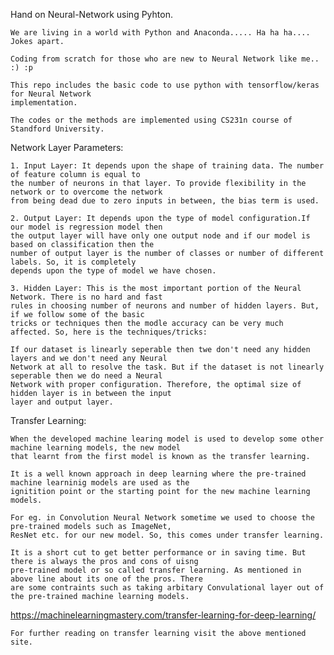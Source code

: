 Hand on Neural-Network using Pyhton.

	We are living in a world with Python and Anaconda..... Ha ha ha.... Jokes apart.

	Coding from scratch for those who are new to Neural Network like me.. :) :p
	
	This repo includes the basic code to use python with tensorflow/keras for Neural Network 
	implementation.

	The codes or the methods are implemented using CS231n course of Standford University.
	
Network Layer Parameters:
	
	1. Input Layer: It depends upon the shape of training data. The number of feature column is equal to 
	the number of neurons in that layer. To provide flexibility in the network or to overcome the network
	from being dead due to zero inputs in between, the bias term is used.
	
	2. Output Layer: It depends upon the type of model configuration.If our model is regression model then
	the output layer will have only one output node and if our model is based on classification then the 
	number of output layer is the number of classes or number of different labels. So, it is completely 
	depends upon the type of model we have chosen.
	
	3. Hidden Layer: This is the most important portion of the Neural Network. There is no hard and fast 
	rules in choosing number of neurons and number of hidden layers. But, if we follow some of the basic
	tricks or techniques then the modle accuracy can be very much affected. So, here is the techniques/tricks:
	
	If our dataset is linearly seperable then twe don't need any hidden layers and we don't need any Neural 
	Network at all to resolve the task. But if the dataset is not linearly seperable then we do need a Neural 
	Network with proper configuration. Therefore, the optimal size of hidden layer is in between the input 
	layer and output layer. 

Transfer Learning:

	When the developed machine learing model is used to develop some other machine learning models, the new model
	that learnt from the first model is known as the transfer learning.
	
	It is a well known approach in deep learning where the pre-trained machine learninig models are used as the 
	ignitition point or the starting point for the new machine learning models.
	
	For eg. in Convolution Neural Network sometime we used to choose the pre-trained models such as ImageNet, 
	ResNet etc. for our new model. So, this comes under transfer learning.
	
	It is a short cut to get better performance or in saving time. But there is always the pros and cons of uisng 
	pre-trained model or so called transfer learning. As mentioned in above line about its one of the pros. There
	are some contraints such as taking arbitary Convulational layer out of the pre-trained machine learning models.
	
https://machinelearningmastery.com/transfer-learning-for-deep-learning/

	For further reading on transfer learning visit the above mentioned site.
	


